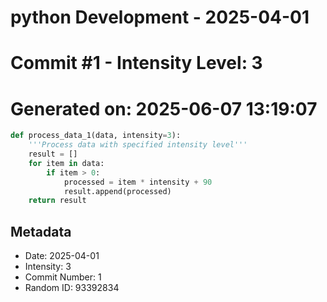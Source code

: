 ﻿# python Development - 2025-04-01
# Commit #1 - Intensity Level: 3
# Generated on: 2025-06-07 13:19:07
```python
def process_data_1(data, intensity=3):
    '''Process data with specified intensity level'''
    result = []
    for item in data:
        if item > 0:
            processed = item * intensity + 90
            result.append(processed)
    return result
```
## Metadata
- Date: 2025-04-01
- Intensity: 3
- Commit Number: 1
- Random ID: 93392834
